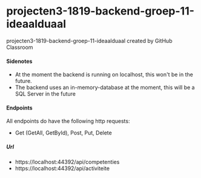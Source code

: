 # projecten3-1819-backend-groep-11-ideaalduaal
projecten3-1819-backend-groep-11-ideaalduaal created by GitHub Classroom

#### Sidenotes
* At the moment the backend is running on localhost, this won't be in the future.
* The backend uses an in-memory-database at the moment, this will be a SQL Server in the future

#### Endpoints
All endpoints do have the following http requests: 
  * Get (GetAll, GetById), Post, Put, Delete 
  
##### Url
* https://localhost:44392/api/competenties
* https://localhost:44392/api/activiteite
